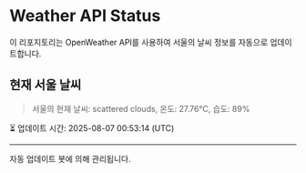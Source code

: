 
# Weather API Status

이 리포지토리는 OpenWeather API를 사용하여 서울의 날씨 정보를 자동으로 업데이트합니다.

## 현재 서울 날씨
> 서울의 현재 날씨: scattered clouds, 온도: 27.76°C, 습도: 89%

⏳ 업데이트 시간: 2025-08-07 00:53:14 (UTC)

---
자동 업데이트 봇에 의해 관리됩니다.
